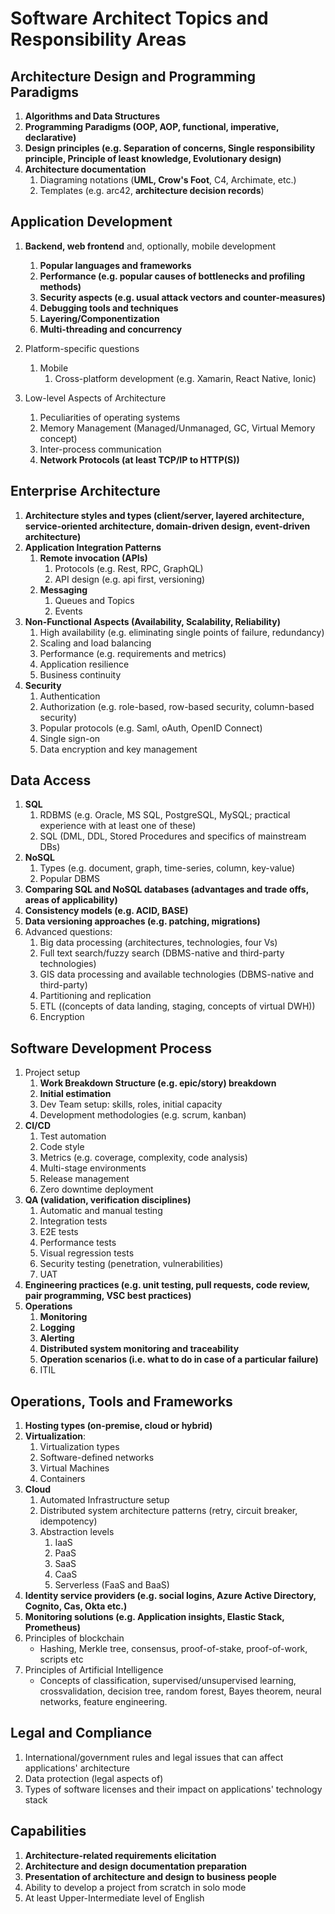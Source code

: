 # Software Architect Topics and Responsibility Areas

## **Architecture Design and Programming Paradigms**
1. **Algorithms and Data Structures**
1. **Programming Paradigms (OOP, AOP, functional, imperative, declarative)**
1. **Design principles (e.g. Separation of concerns, Single responsibility principle, Principle of least knowledge, Evolutionary design)**
1. **Architecture documentation**
    1. Diagraming notations (**UML, Crow's Foot**, C4, Archimate, etc.)
    1. Templates (e.g. arc42, **architecture decision records**)
## **Application Development**

1. **Backend, web frontend** and, optionally, mobile development
    1. **Popular languages and frameworks**
    2. **Performance (e.g. popular causes of bottlenecks and profiling methods)**
    3. **Security aspects (e.g. usual attack vectors and counter-measures)**
    4. **Debugging tools and techniques**
    1. **Layering/Componentization**
    1. **Multi-threading and concurrency**

1. Platform-specific questions
    1. Mobile
     	1. Cross-platform development (e.g. Xamarin, React Native, Ionic)
     	
1. Low-level Aspects of Architecture
   1. Peculiarities of operating systems
   1. Memory Management (Managed/Unmanaged, GC, Virtual Memory concept)
   1. Inter-process communication
   1. **Network Protocols (at least TCP/IP to HTTP(S))**
   
## **Enterprise Architecture**
1. **Architecture styles and types (client/server, layered architecture, service-oriented architecture, domain-driven design, event-driven architecture)**
1. **Application Integration Patterns**
    1. **Remote invocation (APIs)**
        1. Protocols (e.g. Rest, RPC, GraphQL)
        1. API design (e.g. api first, versioning)
    1. **Messaging**
        1. Queues and Topics
        1. Events
1. **Non-Functional Aspects (Availability, Scalability, Reliability)**
    1. High availability (e.g. eliminating single points of failure, redundancy)
    1. Scaling and load balancing
    1. Performance (e.g. requirements and metrics)
    1. Application resilience
    1. Business continuity
1. **Security**
    1. Authentication 
    2. Authorization (e.g. role-based, row-based security, column-based security)
    1. Popular protocols (e.g. Saml, oAuth,  OpenID Connect)
    1. Single sign-on
    1. Data encryption and key management

## **Data Access**

1. **SQL**
    1. RDBMS (e.g. Oracle, MS SQL, PostgreSQL, MySQL; practical experience with at least one of these)
    1. SQL (DML, DDL, Stored Procedures and specifics of mainstream DBs)
1. **NoSQL** 
    1. Types (e.g. document, graph, time-series, column, key-value)
    2. Popular DBMS
1. **Comparing SQL and NoSQL databases (advantages and trade offs, areas of applicability)**
1. **Consistency models (e.g. ACID, BASE)**
1. **Data versioning approaches (e.g. patching, migrations)**
1. Advanced questions:
    1. Big data processing (architectures, technologies, four Vs)
    1. Full text search/fuzzy search (DBMS-native and third-party technologies)
    1. GIS data processing and available technologies (DBMS-native and third-party)
    1. Partitioning and replication
    1. ETL ((concepts of data landing, staging, concepts of virtual DWH))
    1. Encryption

## **Software Development Process**
1. Project setup
    1. **Work Breakdown Structure (e.g. epic/story) breakdown**
    1. **Initial estimation**
    1. Dev Team setup: skills, roles, initial capacity
    1. Development methodologies (e.g. scrum, kanban)
1. **CI/CD**
    1. Test automation
    1. Code style
    1. Metrics (e.g. coverage, complexity, code analysis)
    1. Multi-stage environments
    1. Release management
    1. Zero downtime deployment
1. **QA (validation, verification disciplines)**
    1. Automatic  and manual testing
    1. Integration tests
    1. E2E tests
    1. Performance tests
    1. Visual regression tests
    1. Security testing (penetration, vulnerabilities)
    1. UAT
1. **Engineering practices (e.g. unit testing, pull requests, code review, pair programming, VSC best practices)**
1. **Operations**
    1. **Monitoring**
    1. **Logging**
    1. **Alerting**
    1. **Distributed system monitoring and traceability**
    1. **Operation scenarios (i.e. what to do in case of a particular failure)**
    1. ITIL

## **Operations, Tools and Frameworks**
1. **Hosting types (on-premise, cloud or hybrid)**
1. **Virtualization**:
    1. Virtualization types
    1. Software-defined networks
    1. Virtual Machines
    1. Containers
1. **Cloud**
    1. Automated Infrastructure setup
    1. Distributed system architecture patterns (retry, circuit breaker, idempotency)
    1. Abstraction levels
        1. IaaS
        1. PaaS
        1. SaaS
        1. CaaS
        1. Serverless (FaaS and BaaS)
1. **Identity service providers (e.g. social logins, Azure Active Directory, Cognito, Cas, Okta etc.)**
1. **Monitoring solutions (e.g. Application insights, Elastic Stack, Prometheus)**
1. Principles of blockchain
      * Hashing, Merkle tree, consensus, proof-of-stake, proof-of-work, scripts etc
1. Principles of Artificial Intelligence
      * Concepts of classification, supervised/unsupervised learning, crossvalidation, decision tree, random forest, Bayes theorem, neural networks, feature engineering.
  

## **Legal and Compliance**
1. International/government rules and legal issues that can affect applications' architecture
2. Data protection (legal aspects of)
3. Types of software licenses and their impact on applications' technology stack

## **Capabilities**
1. **Architecture-related requirements elicitation**
1. **Architecture and design documentation preparation**
1. **Presentation of architecture and design to business people**
1. Ability to develop a project from scratch in solo mode
1. At least Upper-Intermediate level of English
